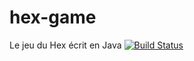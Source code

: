 # hex-game
Le jeu du Hex écrit en Java
[![Build Status](https://travis-ci.org/BerliozLeChat/hex-game.svg?branch=master)](https://travis-ci.org/BerliozLeChat/hex-game)
